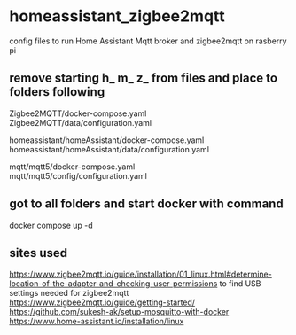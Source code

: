 # homeassistant_zigbee2mqtt
config files to run Home Assistant Mqtt broker and zigbee2mqtt on rasberry pi

## remove starting h_ m_ z_ from files and place to folders following

Zigbee2MQTT/docker-compose.yaml  
Zigbee2MQTT/data/configuration.yaml  
  
homeassistant/homeAssistant/docker-compose.yaml  
homeassistant/homeAssistant/data/configuration.yaml  
  
mqtt/mqtt5/docker-compose.yaml  
mqtt/mqtt5/config/configuration.yaml  

## got to all folders and start docker with command
docker compose up -d

## sites used

https://www.zigbee2mqtt.io/guide/installation/01_linux.html#determine-location-of-the-adapter-and-checking-user-permissions to find USB settings needed for zigbee2mqtt  
https://www.zigbee2mqtt.io/guide/getting-started/  
https://github.com/sukesh-ak/setup-mosquitto-with-docker  
https://www.home-assistant.io/installation/linux  

